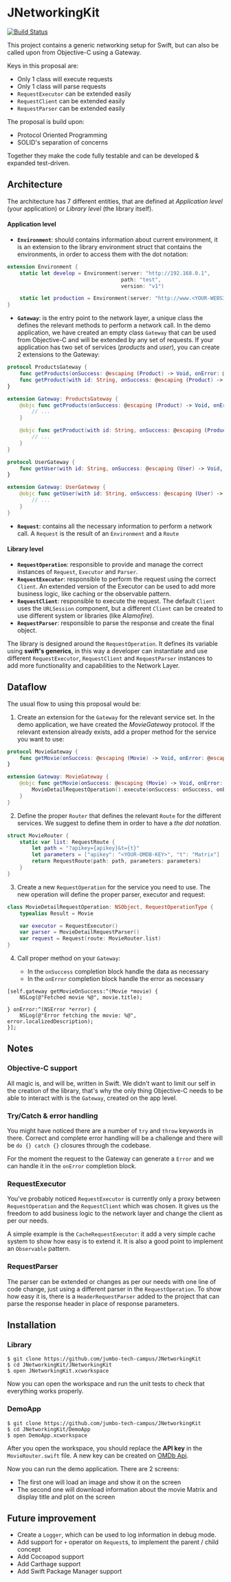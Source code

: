 # JNetworkingKit

[![Build Status](https://travis-ci.org/jumbo-tech-campus/JNetworkingKit.svg?branch=master)](https://travis-ci.org/jumbo-tech-campus/JNetworkingKit)

This project contains a generic networking setup for Swift, but can also be called upon from Objective-C using a Gateway.

Keys in this proposal are:

* Only 1 class will execute requests
* Only 1 class will parse requests
* `RequestExecutor` can be extended easily
* `RequestClient` can be extended easily
* `RequestParser` can be extended easily

The proposal is build upon:

* Protocol Oriented Programming
* SOLID's separation of concerns

Together they make the code fully testable and can be developed & expanded test-driven.

## Architecture

The architecture has 7 different entities, that are defined at *Application level* (your application) or *Library level* (the library itself).

#### Application level

* **`Environment`**: should contains information about current environment, it is an extension to the library environment struct that contains the environments, in order to access them with the dot notation:

```swift
extension Environment {
    static let develop = Environment(server: "http://192.168.0.1",
                                     path: "test",
                                     version: "v1")

    static let production = Environment(server: "http://www.<YOUR-WEBSITE>.com")
}
```

* **`Gateway`**: is the entry point to the network layer, a unique class the defines the relevant methods to perform a network call. In the demo application, we have created an empty class `Gateway` that can be used from Objective-C and will be extended by any set of requests.
If your application has two set of services (*products* and *user*), you can create 2 extensions to the Gateway:

```swift
protocol ProductsGateway {
    func getProducts(onSuccess: @escaping (Product) -> Void, onError: @escaping (Error) -> Void)
    func getProduct(with id: String, onSuccess: @escaping (Product) -> Void, onError: @escaping (Error) -> Void)
}

extension Gateway: ProductsGateway {
    @objc func getProducts(onSuccess: @escaping (Product) -> Void, onError: @escaping (Error) -> Void) {
        // ...
    }

    @objc func getProduct(with id: String, onSuccess: @escaping (Product) -> Void, onError: @escaping (Error) -> Void) {
        // ...
    }
}
```

```swift
protocol UserGateway {
    func getUser(with id: String, onSuccess: @escaping (User) -> Void,     onError: @escaping (Error) -> Void)
}

extension Gateway: UserGateway {
    @objc func getUser(with id: String, onSuccess: @escaping (User) -> Void, onError: @escaping (Error) -> Void) {
        // ...
    }
}
```

* **`Request`**: contains all the necessary information to perform a network call. A `Request` is the result of an `Environment` and a `Route`

#### Library level

* **`RequestOperation`**: responsible to provide and manage the correct instances of `Request`, `Executor` and `Parser`.
* **`RequestExecutor`**: responsible to perform the request using the correct `Client`. An extended version of the Executor can be used to add more business logic, like caching or the observable pattern.
* **`RequestClient`**: responsible to execute the request. The default `Client` uses the `URLSession` component, but a different `Client` can be created to use different system or libraries (like _Alamofire_).
* **`RequestParser`**: responsible to parse the response and create the final object.

The library is designed around the `RequestOperation`. It defines its variable using **swift's generics**, in this way a developer can instantiate and use different `RequestExecutor`, `RequestClient` and `RequestParser` instances to add more functionality and capabilities to the Network Layer.


## Dataflow

The usual flow to using this proposal would be:

1. Create an extension for the `Gateway` for the relevant service set. In the demo application, we have created the *MovieGateway* protocol. If the relevant extension already exists, add a proper method for the service you want to use:

```swift
protocol MovieGateway {
    func getMovie(onSuccess: @escaping (Movie) -> Void, onError: @escaping (Error) -> Void)
}

extension Gateway: MovieGateway {
    @objc func getMovie(onSuccess: @escaping (Movie) -> Void, onError: @escaping (Error) -> Void) {
        MovieDetailRequestOperation().execute(onSuccess: onSuccess, onError: onError)
    }
}
```

2. Define the proper `Router` that defines the relevant `Route` for the different services. We suggest to define them in order to have a *the dot notation*.

```swift
struct MovieRouter {
    static var list: RequestRoute {
        let path = "?apikey={apikey}&t={t}"
        let parameters = ["apikey": "<YOUR-OMDB-KEY>", "t": "Matrix"]
        return RequestRoute(path: path, parameters: parameters)
    }
}
```

3. Create a new `RequestOperation` for the service you need to use. The new operation will define the proper parser, executor and request:

```swift
class MovieDetailRequestOperation: NSObject, RequestOperationType {
    typealias Result = Movie

    var executor = RequestExecutor()
    var parser = MovieDetailRequestParser()
    var request = Request(route: MovieRouter.list)
}
```

4. Call proper method on your `Gateway`:

    * In the `onSuccess` completion block handle the data as necessary
    * In the `onError` completion block handle the error as necessary

```objc
[self.gateway getMovieOnSuccess:^(Movie *movie) {
    NSLog(@"Fetched movie %@", movie.title);

} onError:^(NSError *error) {
    NSLog(@"Error fetching the movie: %@", error.localizedDescription);
}];
```


## Notes

### Objective-C support

All magic is, and will be, written in Swift. We didn't want to limit our self in the creation of the library, that's why the only thing Objective-C needs to be able to interact with is the `Gateway`, created on the app level.

### Try/Catch & error handling

You might have noticed there are a number of `try` and `throw` keywords in there. Correct and complete error handling will be a challenge and there will be `do {} catch {}` closures through the codebase.

For the moment the request to the Gateway can generate a `Error` and we can handle it in the `onError` completion block.


### RequestExecutor

You've probably noticed `RequestExecutor` is currently only a proxy between `RequestOperation` and the `RequestClient` which was chosen. It gives us the freedom to add business logic to the network layer and change the client as per our needs.

A simple example is the `CacheRequestExecutor`: it add a very simple cache system to show how easy is to extend it. It is also a good point to implement an `Observable` pattern.

### RequestParser

The parser can be extended or changes as per our needs with one line of code change, just using a different parser in the `RequestOperation`. To show how easy it is, there is a `HeaderRequestParser` added to the project that can parse the response header in place of response parameters.

## Installation


### Library

```
$ git clone https://github.com/jumbo-tech-campus/JNetworkingKit
$ cd JNetworkingKit/JNetworkingKit
$ open JNetworkingKit.xcworkspace
```

Now you can open the workspace and run the unit tests to check that everything works properly.

### DemoApp

```
$ git clone https://github.com/jumbo-tech-campus/JNetworkingKit
$ cd JNetworkingKit/DemoApp
$ open DemoApp.xcworkspace
```

After you open the workspace, you should replace the **API key** in the `MovieRouter.swift` file. A new key can be created on [OMDb Api](https://www.omdbapi.com/).

Now you can run the demo application. There are 2 screens:

- The first one will load an image and show it on the screen
- The second one will download information about the movie Matrix and display title and plot on the screen

## Future improvement

- Create a `Logger`, which can be used to log information in debug mode.
- Add support for `+` operator on `Request`s, to implement the parent / child concept
- Add Cocoapod support
- Add Carthage support
- Add Swift Package Manager support
